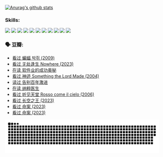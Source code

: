 
[![Anurag's github stats](https://github-readme-stats.vercel.app/api?username=w940853815)](https://github.com/anuraghazra/github-readme-stats)

### Skills:

<code><img height="32" src="https://cdn.jsdelivr.net/npm/simple-icons@v5/icons/python.svg"></code>
<code><img height="32" src="https://cdn.jsdelivr.net/npm/simple-icons@v5/icons/javascript.svg"></code>
<code><img height="32" src="https://cdn.jsdelivr.net/npm/simple-icons@v5/icons/django.svg"></code>
<code><img height="32" src="https://cdn.jsdelivr.net/npm/simple-icons@v5/icons/flask.svg"></code>
<code><img height="32" src="https://cdn.jsdelivr.net/npm/simple-icons@v5/icons/vuetify.svg"></code>
<code><img height="32" src="https://cdn.jsdelivr.net/npm/simple-icons@v5/icons/git.svg"></code>
<code><img height="32" src="https://cdn.jsdelivr.net/npm/simple-icons@v5/icons/docker.svg"></code>
<code><img height="32" src="https://cdn.jsdelivr.net/npm/simple-icons@v5/icons/postgresql.svg"></code>
<code><img height="32" src="https://cdn.jsdelivr.net/npm/simple-icons@v5/icons/elasticsearch.svg"></code>
<code><img height="32" src="https://cdn.jsdelivr.net/npm/simple-icons@v5/icons/macos.svg"></code>
<code><img height="32" src="https://cdn.jsdelivr.net/npm/simple-icons@v5/icons/linux.svg"></code>

### 🗣 豆瓣:

<!-- DOUBAN-ACTIVITIES:START -->
- [看过 蝙蝠 박쥐‎ (2009)](https://www.douban.com/people/136069238/status/4422787315/?_i=99273561)
- [看过 无处逢生 Nowhere‎ (2023)](https://www.douban.com/people/136069238/status/4416454713/?_i=99273561)
- [在读 软件业的成功奥秘](https://www.douban.com/people/136069238/status/4414815312/?_i=99273561)
- [看过 神迹 Something the Lord Made‎ (2004)](https://www.douban.com/people/136069238/status/4409691983/?_i=99273561)
- [读过 告别百年激进](https://www.douban.com/people/136069238/status/4406414036/?_i=99273561)
- [在读 纳粹医生](https://www.douban.com/people/136069238/status/4406413750/?_i=99273561)
- [看过 听见天堂 Rosso come il cielo‎ (2006)](https://www.douban.com/people/136069238/status/4401902014/?_i=99273561)
- [看过 长空之王‎ (2023)](https://www.douban.com/people/136069238/status/4397459053/?_i=99273561)
- [看过 命案‎ (2023)](https://www.douban.com/people/136069238/status/4395718336/?_i=99273561)
- [看过 命案‎ (2023)](https://www.douban.com/people/136069238/status/4395718257/?_i=99273561)
<!-- DOUBAN-ACTIVITIES:END -->


![Snake animation](https://raw.githubusercontent.com/w940853815/w940853815/output/github-contribution-grid-snake.svg)

<!--
**w940853815/w940853815** is a ✨ _special_ ✨ repository because its `README.md` (this file) appears on your GitHub profile.

Here are some ideas to get you started:

- 🔭 I’m currently working on ...
- 🌱 I’m currently learning ...
- 👯 I’m looking to collaborate on ...
- 🤔 I’m looking for help with ...
- 💬 Ask me about ...
- 📫 How to reach me: ...
- 😄 Pronouns: ...
- ⚡ Fun fact: ...
-->
